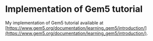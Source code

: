 # Implementation of Gem5 tutorial

My implementation of Gem5 tutorial available at [https://www.gem5.org/documentation/learning_gem5/introduction/](https://www.gem5.org/documentation/learning_gem5/introduction/).
